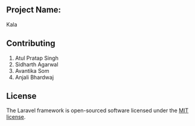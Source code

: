 ## Project Name:
Kala


## Contributing
1. Atul Pratap Singh
2. Sidharth Agarwal
3. Avantika Som
4. Anjali Bhardwaj


## License

The Laravel framework is open-sourced software licensed under the [MIT license](https://opensource.org/licenses/MIT).
